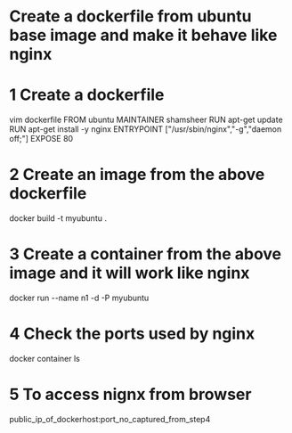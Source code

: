 # Create a dockerfile from ubuntu base image and make it behave like nginx

# 1 Create a dockerfile
  vim dockerfile
  FROM ubuntu
  MAINTAINER shamsheer
  RUN apt-get update
  RUN apt-get install -y nginx
  ENTRYPOINT ["/usr/sbin/nginx","-g","daemon off;"]
  EXPOSE 80

# 2 Create an image from the above dockerfile
  docker build -t myubuntu .

# 3 Create a container from the above image and it will work like nginx
  docker run --name n1 -d -P myubuntu

# 4 Check the ports used by nginx
  docker container ls

# 5 To access nignx from browser
  public_ip_of_dockerhost:port_no_captured_from_step4
